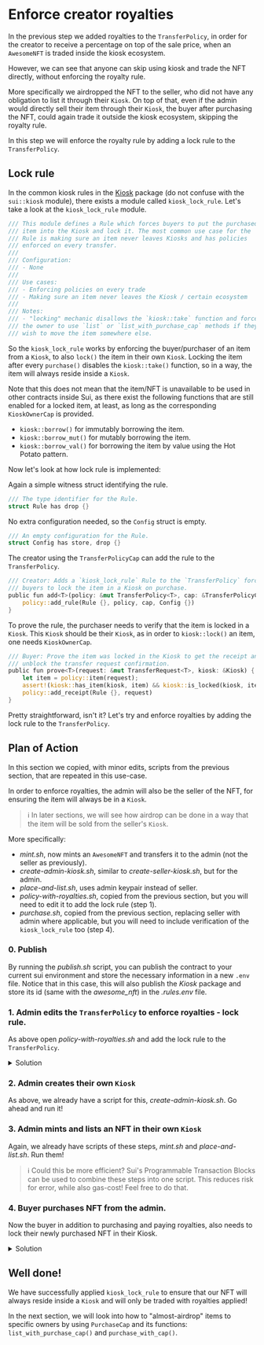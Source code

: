 # Enforce creator royalties

In the previous step we added royalties to the `TransferPolicy`, in order for the creator to receive a percentage on top of the sale price, when an `AwesomeNFT` is traded inside the kiosk ecosystem.

However, we can see that anyone can skip using kiosk and trade the NFT directly, without enforcing the royalty rule. 

More specifically we airdropped the NFT to the seller, who did not have any obligation to list it through their `Kiosk`. On top of that, even if the admin would directly sell their item through their `Kiosk`, the buyer after purchasing the NFT, could again trade it outside the kiosk ecosystem, skipping the royalty rule.

In this step we will enforce the royalty rule by adding a lock rule to the `TransferPolicy`.

## Lock rule

In the common kiosk rules in the [Kiosk](https://github.com/MystenLabs/apps/tree/main/kiosk) package (do not confuse with the `sui::kiosk` module), there exists a module called `kiosk_lock_rule`. Let's take a look at the `kiosk_lock_rule` module.

```rust
/// This module defines a Rule which forces buyers to put the purchased
/// item into the Kiosk and lock it. The most common use case for the
/// Rule is making sure an item never leaves Kiosks and has policies
/// enforced on every transfer.
///
/// Configuration:
/// - None
///
/// Use cases:
/// - Enforcing policies on every trade
/// - Making sure an item never leaves the Kiosk / certain ecosystem
///
/// Notes:
/// - "locking" mechanic disallows the `kiosk::take` function and forces
/// the owner to use `list` or `list_with_purchase_cap` methods if they
/// wish to move the item somewhere else.
```

So the `kiosk_lock_rule` works by enforcing the buyer/purchaser of an item from a `Kiosk`, to also `lock()` the item in their own `Kiosk`.
Locking the item after every `purchase()` disables the `kiosk::take()` function, so in a way, the item will always reside inside a `Kiosk`.

Note that this does not mean that the item/NFT is unavailable to be used in other contracts inside Sui, as there exist the following functions that are still enabled for a locked item, at least, as long as the corresponding `KioskOwnerCap` is provided.
- `kiosk::borrow()` for immutably borrowing the item.
- `kiosk::borrow_mut()` for mutably borrowing the item.
- `kiosk::borrow_val()` for borrowing the item by value using the Hot Potato pattern.

Now let's look at how lock rule is implemented:

Again a simple witness struct identifying the rule.
```rust
/// The type identifier for the Rule.
struct Rule has drop {}
```

No extra configuration needed, so the `Config` struct is empty.
```rust
/// An empty configuration for the Rule.
struct Config has store, drop {}
```

The creator using the `TransferPolicyCap` can add the rule to the `TransferPolicy`.
```rust
/// Creator: Adds a `kiosk_lock_rule` Rule to the `TransferPolicy` forcing
/// buyers to lock the item in a Kiosk on purchase.
public fun add<T>(policy: &mut TransferPolicy<T>, cap: &TransferPolicyCap<T>) {
    policy::add_rule(Rule {}, policy, cap, Config {})
}
```

To prove the rule, the purchaser needs to verify that the item is locked in a `Kiosk`.
This `Kiosk` should be their `Kiosk`, as in order to `kiosk::lock()` an item, one needs `KioskOwnerCap`.
```rust
/// Buyer: Prove the item was locked in the Kiosk to get the receipt and
/// unblock the transfer request confirmation.
public fun prove<T>(request: &mut TransferRequest<T>, kiosk: &Kiosk) {
    let item = policy::item(request);
    assert!(kiosk::has_item(kiosk, item) && kiosk::is_locked(kiosk, item), ENotInKiosk);
    policy::add_receipt(Rule {}, request)
}
```

Pretty straightforward, isn't it? Let's try and enforce royalties by adding the lock rule to the `TransferPolicy`.

## Plan of Action

In this section we copied, with minor edits, scripts from the previous section, that are repeated in this use-case.

In order to enforce royalties, the admin will also be the seller of the NFT, for ensuring the item will always be in a `Kiosk`.

> ℹ️ In later sections, we will see how airdrop can be done in a way that the item will be sold from the seller's `Kiosk`.

More specifically:
- _<span>mint.sh</span>_, now mints an `AwesomeNFT` and transfers it to the admin (not the seller as previously).
- _<span>create-admin-kiosk.sh</span>_, similar to _<span>create-seller-kiosk.sh</span>_, but for the admin.
- _<span>place-and-list.sh</span>_, uses admin keypair instead of seller.
- _<span>policy-with-royalties.sh</span>_, copied from the previous section, but you will need to edit it to add the lock rule (step 1).
- _<span>purchase.sh</span>_, copied from the previous section, replacing seller with admin where applicable, but you will need to include verification of the `kiosk_lock_rule` too (step 4).

### 0. Publish

By running the _<span>publish.sh</span>_ script, you can publish the contract to your current sui environment and store the necessary information in a new `.env` file.
Notice that in this case, this will also publish the _Kiosk_ package and store its id (same with the _awesome_nft_) in the _.rules.env_ file.

### 1. Admin edits the `TransferPolicy` to enforce royalties - lock rule.

As above open _<span>policy-with-royalties.sh</span>_ and add the lock rule to the `TransferPolicy`.

<details>
<summary>Solution</summary>

Addition of this snippet:
```bash
    --move-call ${RULES_PACKAGE_ID}::kiosk_lock_rule::add \
        $nft_type \
        policy \
        cap \
```

Whole script:
```bash
#!/bin/bash

# Load variables from *.env file
if [ -f .env ] && [ -f .rules.env ]; then
    source .env
    source .rules.env
else
    echo "No .env, or .rules.env file found"
    exit 1
fi
if [ -f .transfer_policy.env ]; then
    echo "Transfer policy already created."
    echo "It is advised to not have more than one transfer policy"
    echo "as the purchaser can freely choose which one to use."
    exit 1
fi

GAS_BUDGET=100_000_000  # 0.1 SUI
ROYALTY_BPS=1000_u16  # 10%

# Switch to admin address
sui client switch --address admin

policy_type="<sui::transfer_policy::TransferPolicy<${PACKAGE_ID}::awesome_nft::AwesomeNFT>>"
nft_type="<${PACKAGE_ID}::awesome_nft::AwesomeNFT>"
# Create a Kiosk, make it personal, and add extension.
policy_res=$(sui client ptb \
    --move-call 0x2::transfer_policy::new \
        $nft_type \
        @$PUBLISHER \
    --assign policy_and_cap \
    --assign policy policy_and_cap.0 \
    --assign cap policy_and_cap.1 \
    --move-call $RULES_PACKAGE_ID::royalty_rule::add \
        $nft_type \
        policy \
        cap \
        $ROYALTY_BPS \
        0 \
    --move-call ${RULES_PACKAGE_ID}::kiosk_lock_rule::add \
        $nft_type \
        policy \
        cap \
    --transfer-objects [cap] @$ADMIN_ADDRESS \
    --move-call \
        0x2::transfer::public_share_object \
        $policy_type \
        policy \
    --gas-budget $GAS_BUDGET \
    --json)

# Parse Kiosk's and KioskOwnerCap's ids from the response
TRANSFER_POLICY_ID=$(echo "$policy_res" | jq -r '.objectChanges[] | select(.type == "created") | select(.objectType | contains("2::transfer_policy::TransferPolicy<")).objectId')
TRANSFER_POLICY_CAP_ID=$(echo "$policy_res" | jq -r '.objectChanges[] | select(.type == "created") | select(.objectType | contains("2::transfer_policy::TransferPolicyCap<")).objectId')

# Save the TransferPolicy's and TransferPolicyCap's ids in a file
cat > .transfer_policy.env <<-TRANSFER_POLICY_ENV
TRANSFER_POLICY_ID=$TRANSFER_POLICY_ID
TRANSFER_POLICY_CAP_ID=$TRANSFER_POLICY_CAP_ID

TRANSFER_POLICY_ENV
```
</details>

### 2. Admin creates their own `Kiosk`

As above, we already have a script for this, _<span>create-admin-kiosk.sh</span>_. Go ahead and run it!

### 3. Admin mints and lists an NFT in their own `Kiosk`

Again, we already have scripts of these steps, _<span>mint.sh</span>_ and _<span>place-and-list.sh</span>_. Run them!

> ℹ️ Could this be more efficient? Sui's Programmable Transaction Blocks can be used to combine these steps into one script. This reduces risk for error, while also gas-cost! Feel free to do that.

### 4. Buyer purchases NFT from the admin.

Now the buyer in addition to purchasing and paying royalties, also needs to lock their newly purchased NFT in their Kiosk.


<details>
<summary>Solution</summary>

#### 1. Create a kiosk for buyer: Simply copy the _<span>create-admin-kiosk.sh</span>_ script and replace the below:
1. `sui client switch --address admin` with `sui client switch --address buyer`.
2.   
```bash
cat > .admin.kiosk.env <<-KIOSK_ENV
ADMIN_KIOSK_ID=$KIOSK_ID
ADMIN_KIOSK_CAP_ID=$KIOSK_CAP_ID

KIOSK_ENV
```
with
```bash
cat > .buyer.kiosk.env <<-KIOSK_ENV
BUYER_KIOSK_ID=$KIOSK_ID
BUYER_KIOSK_CAP_ID=$KIOSK_CAP_ID

KIOSK_ENV
```
#### 2. Purchase the NFT:

1. Include .buyer.kiosk.env previously created:
```bash
# Load variables from *.env files
if [ -f .env ] && [ -f .nft.env ] && [ -f .admin.kiosk.env ] && [ -f .buyer.kiosk.env ] && [ -f .transfer_policy.env ] && [ -f .rules.env ]; then
    source .env
    source .nft.env
    source .admin.kiosk.env
    source .buyer.kiosk.env
    source .transfer_policy.env
    source .rules.env
else
    echo "No .env, .nft.env, .admin.kiosk.env, .buyer.kiosk.env, .transfer_policy.env, or .rules.env file found"
    exit 1
fi
```

2. Insertion of this snippet:
```bash
    --move-call 0x2::kiosk::lock \
        $nft_type \
        @$BUYER_KIOSK_ID \
        @$BUYER_KIOSK_CAP_ID \
        @$TRANSFER_POLICY_ID \
        nft \
    --move-call ${RULES_PACKAGE_ID}::kiosk_lock_rule::prove \
        $nft_type \
        request \
        @$BUYER_KIOSK_ID \
```

Whole file:
```bash
#!/bin/bash

# Load variables from *.env files
if [ -f .env ] && [ -f .nft.env ] && [ -f .admin.kiosk.env ] && [ -f .buyer.kiosk.env ] && [ -f .transfer_policy.env ] && [ -f .rules.env ]; then
    source .env
    source .nft.env
    source .admin.kiosk.env
    source .buyer.kiosk.env
    source .transfer_policy.env
    source .rules.env
else
    echo "No .env, .nft.env, .admin.kiosk.env, .buyer.kiosk.env, .transfer_policy.env, or .rules.env file found"
    exit 1
fi

GAS_BUDGET=5_600_000_000  # 5.6 SUI

# Switch to buyer address
sui client switch --address buyer

nft_type="<${PACKAGE_ID}::awesome_nft::AwesomeNFT>"
# Split the gas coin into 2 new coins, 5 SUI for purchase and 0.5 SUI for royalties.
# Then normally use kiosk::purchase with the 5 SUI coin.
# Then use royalty_rule::pay with the 0.5 SUI coin.
# Lastly lock the item in our Kiosk as buyer,
# before confirming the request with transfer_policy::confirm_request.
sui client ptb \
    --split-coins gas [5_000_000_000, 500_000_000] \
    --assign payment \
    --move-call \
    0x2::kiosk::purchase \
        $nft_type \
        @$ADMIN_KIOSK_ID \
        @$NFT_ID \
        payment.0 \
    --assign purchase \
    --assign nft purchase.0 \
    --assign request purchase.1 \
    --move-call ${RULES_PACKAGE_ID}::royalty_rule::pay \
        $nft_type \
        @$TRANSFER_POLICY_ID \
        request \
        payment.1 \
    --move-call 0x2::kiosk::lock \
        $nft_type \
        @$BUYER_KIOSK_ID \
        @$BUYER_KIOSK_CAP_ID \
        @$TRANSFER_POLICY_ID \
        nft \
    --move-call ${RULES_PACKAGE_ID}::kiosk_lock_rule::prove \
        $nft_type \
        request \
        @$BUYER_KIOSK_ID \
    --move-call \
    0x2::transfer_policy::confirm_request \
        $nft_type \
        @$TRANSFER_POLICY_ID \
        request \
    --gas-budget $GAS_BUDGET \
    --summary

```
</details>


## Well done!

We have successfully applied `kiosk_lock_rule` to ensure that our NFT will always reside inside a `Kiosk` and will only be traded with royalties applied!

In the next section, we will look into how to "almost-airdrop" items to specific owners by using `PurchaseCap` and its functions: `list_with_purchase_cap()` and `purchase_with_cap()`.
